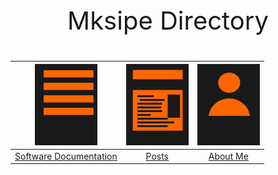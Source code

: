 <p style="text-align: center; font-size: 40px;"> Mksipe Directory </p>


|![Software Documentation](_layouts/assets/Document.png)|![Posts](_layouts/assets/Posts.png)|![About Me](_layouts/assets/AboutMe.png)
|:-:|:-:|:-:|
|[Software Documentation](https://mksipe.github.io/mksipe/Soft1wareDocs)| [Posts](https://mksipe.github.io/mksipe/posts/index)|[About Me](https://mksipe.github.io/mksipe/aboutme)|



